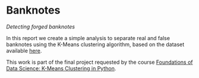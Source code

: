 # Banknotes

<i>Detecting forged banknotes</i>

In this report we create a simple analysis to separate real and false banknotes using the K-Means clustering algorithm, based on the dataset available <a href='https://www.openml.org/d/1462'>here</a>.

This work is part of the final project requested by the course <a href='https://www.coursera.org/learn/data-science-k-means-clustering-python'>Foundations of Data Science: K-Means Clustering in Python</a>.

